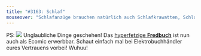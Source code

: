 ```yaml
---
title: "#3163: Schlaf"
mouseover: "Schlafanzüge brauchen natürlich auch Schlafkrawatten, Schlafwesten und Schlafmanschettenknöpfe."
---
```


PS:
<a href="http://www.fonflatter.de/fredbuch/"><img src="http://www.fonflatter.de/buch/fredbuch_titel_250.jpg"></a>
Unglaubliche Dinge geschehen!
Das <a href="http://www.fonflatter.de/fredbuch/" title="Fredbuch">hyperfetzige <strong>Fredbuch</strong></a> ist nun auch als Ecomic erwerbbar.
Schaut einfach mal bei Elektrobuchhändler eures Vertrauens vorbei!
Wuhuu!

